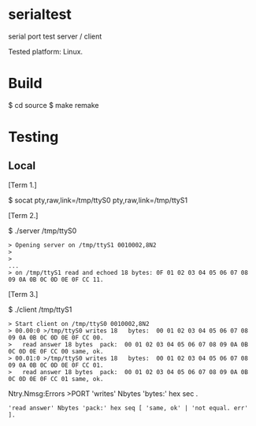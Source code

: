# serialtest
serial port test server / client

Tested platform:  Linux.

# Build

$ cd source
$ make remake

# Testing

## Local

[Term 1.]

$ socat pty,raw,link=/tmp/ttyS0 pty,raw,link=/tmp/ttyS1


[Term 2.]

$ ./server /tmp/ttyS0

```
> Opening server on /tmp/ttyS1 0010002,8N2
>       
>
...
> on /tmp/ttyS1 read and echoed 18 bytes: 0F 01 02 03 04 05 06 07 08 09 0A 0B 0C 0D 0E 0F CC 11.
```

[Term 3.]

$ ./client /tmp/ttyS1



```
> Start client on /tmp/ttyS0 0010002,8N2
> 00.00:0 >/tmp/ttyS0 writes 18   bytes:  00 01 02 03 04 05 06 07 08 09 0A 0B 0C 0D 0E 0F CC 00.
>	read answer 18 bytes  pack:  00 01 02 03 04 05 06 07 08 09 0A 0B 0C 0D 0E 0F CC 00 same, ok.
> 00.01:0 >/tmp/ttyS0 writes 18   bytes:  00 01 02 03 04 05 06 07 08 09 0A 0B 0C 0D 0E 0F CC 01.
>	read answer 18 bytes  pack:  00 01 02 03 04 05 06 07 08 09 0A 0B 0C 0D 0E 0F CC 01 same, ok.
```

Ntry.Nmsg:Errors  >PORT 'writes' Nbytes  'bytes:'  hex sec .

    'read answer' Nbytes 'pack:' hex seq [ 'same, ok' | 'not equal. err' ].
